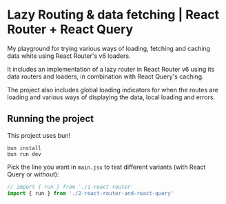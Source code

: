 # Lazy Routing & data fetching | React Router + React Query

My playground for trying various ways of loading, fetching and caching data white using React Router's v6 loaders.

It includes an implementation of a lazy router in React Router v6 using its data routers and loaders, in combination with React Query's caching.

The project also includes global loading indicators for when the routes are loading and various ways of displaying the data, local loading and errors.

## Running the project

This project uses bun!

```
bun install
bun run dev
```

Pick the line you want in `main.jsx` to test different variants (with React Query or without):
```js
// import { run } from './1-react-router'
import { run } from './2-react-router-and-react-query'
```
